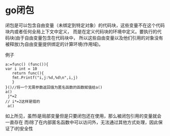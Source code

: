 # go闭包

闭包是可以包含自由变量（未绑定到特定对象）的代码块，这些变量不在这个代码块内或者任何全局上下文中定义，
而是在定义代码块的环境中定义。要执行的代码块(由于自由变量包含在代码块中，
所以这些自由变量以及他们引用的对象没有被释放)为自由变量提供绑定的计算环境(作用域)。

例子

```
a:=func() (func()){
var i int = 10
   return func(){
   fmt.Printf("i,j:%d,%d\n",i,j)
   }
}()//将一个无需参数返回值为匿名函数的函数赋值给a()
a()
 j*=2
// i*=2这样是错的
 a()
```

如上所见，虽然i是局部变量但是只要闭包还在使用，那么被闭包引用的变量就会一直存在
而i除了在内部匿名函数中可以访问外，无法通过其他方式处理，因此保证了i的安全性
